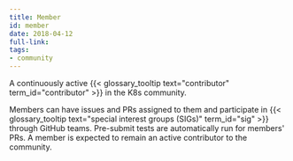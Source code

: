 ```yaml
---
title: Member
id: member
date: 2018-04-12
full-link: 
tags:
- community 
---
```

 A continuously active {{< glossary_tooltip text="contributor" term_id="contributor" >}} in the K8s community.

<!--more--> 

Members can have issues and PRs assigned to them and participate in {{< glossary_tooltip text="special interest groups (SIGs)" term_id="sig" >}} through GitHub teams. Pre-submit tests are automatically run for members' PRs. A member is expected to remain an active contributor to the community.

